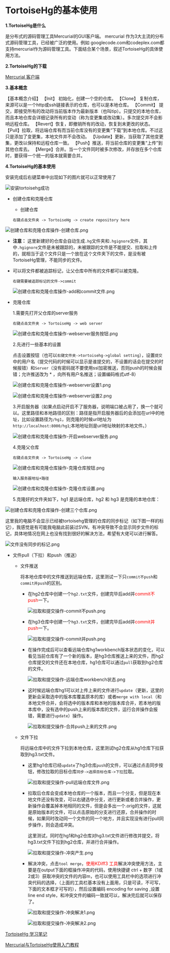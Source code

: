 # TortoiseHg的基本使用

 **1.TortoiseHg是什么**

是分布式的源码管理工具Mercurial的GUI客户端。 mercurial 作为3大主流的分布式源码管理工具，已经被广泛的使用。例如 googlecode.com和codeplex.com都支持mercurial作为源码管理工具。下面结合某个场景，叙述TortoiseHg的具体使用方法。

**2.TortoiseHg的下载**

[Mercurial 客户端](https://www.cr173.com/soft/48257.html)

**3.基本概念**

【基本概念介绍】
【Init】 初始化，创建一个空的仓库。
【Clone】 复制仓库，来源可以是一个http或ssh链接表示的仓库，也可以是本地仓库。
【Commit】 提交，即接受所有的改动将当前版本作为最新版本（也叫tip）。只提交的本地仓库，而且本地仓库会详细记录所有的变动（称为变更集或改动集）。多次提交并不会影响远程仓库。
【Revert】恢复，即撤销所有的改动，恢复到未更改的状态。
【Pull】拉取，将远端仓库有而当前仓库没有的变更集“下载”到本地仓库。不过这只是添加了变更集，本地文件并不会改动。
【Update】更新，当获取了其他变更集，更改以保持和远程仓库一致。
【Push】推送，将当前仓库的变更集“上传”到其他仓库去。
【Merge】合并。当一个文件同时被多次修改，并存放在多个仓库时，要获得一个统一的版本就需要合并。

**4.TortoiseHg的基本使用**

安装完成后右键菜单中出现如下的图片就可以正常使用了

![安装tortoisehg成功](https://allenwan14353.github.io/MyPostImages/TortoiseHg/安装tortoisehg成功.png)

* 创建仓库和克隆仓库

  * 创建仓库

  ​	   `右键点击文件夹 -> TortoiseHg -> create repository here`

![创建仓库和克隆仓库操作-创建仓库.png](https://allenwan14353.github.io/MyPostImages/TortoiseHg/创建仓库和克隆仓库操作-创建仓库.png)

  * **注意：** 这里新建好的仓库会自动生成`.hg`文件夹和`.hgignore`文件，其中`.hgignore`文件是未被跟踪的，未被跟踪的文件是不能提交、拉取和上传的，就相当于这个文件只是一个放在这个文件夹下的文件，是没有被TortoiseHg管理，不能同步的文件。
  
  * 可以将文件都被追踪标记，让父仓库中所有的文件都可以被克隆。
  
    `右键需要被追踪标记的文件->commit `
  
    ![创建仓库和克隆仓库操作-add和commit文件.png](https://allenwan14353.github.io/MyPostImages/TortoiseHg/创建仓库和克隆仓库操作-add和commit文件.png)
  
  * 克隆仓库
  
    1.需要先打开父仓库的server服务
  
    `右键点击文件夹 -> TortoiseHg -> web server`
  
    ![创建仓库和克隆仓库操作-webserver服务按钮.png](https://allenwan14353.github.io/MyPostImages/TortoiseHg/创建仓库和克隆仓库操作-webserver服务按钮.png)
  
     2.先进行一些基本的设置
  
    点击设置按钮（也可以`右键文件夹->tortoisehg->global setting`），设置`提交`中的用户名（提交代码的时候可以显示是谁提交的，不设置的话会在提交的时候报错）和`Server`（没有密码就不要使用ssl加密推送，否则push的时候会报错；允许推送改为 * ，向所有用户名推送；设置编码格式utf-8）
  
    ![创建仓库和克隆仓库操作-webserver设置1.png](https://allenwan14353.github.io/MyPostImages/TortoiseHg/创建仓库和克隆仓库操作-webserver设置1.png)
  
    ![创建仓库和克隆仓库操作-webserver设置2.png](https://allenwan14353.github.io/MyPostImages/TortoiseHg/创建仓库和克隆仓库操作-webserver设置2.png)
  
    3.开启服务器（如果点启动开启不了服务器，说明端口被占用了，换一个就可以。这里路径和本地路径的区别：路径是指开启服务器后的会添加在url中的地址，比如设置路径为`/hg1`，则克隆的时候url地址为`http://localhost:8000/hg1`;本地地址则是url地址映射的本地文件。）
  
    ![创建仓库和克隆仓库操作-开启webserver服务.png](https://allenwan14353.github.io/MyPostImages/TortoiseHg/创建仓库和克隆仓库操作-开启webserver服务.png)
  
    4.克隆父仓库
  
    `右键点击文件夹 -> TortoiseHg -> clone`
  
    ![创建仓库和克隆仓库操作-克隆仓库按钮.png](https://AllenWan14353.github.io/MyPostImages/TortoiseHg/创建仓库和克隆仓库操作-克隆仓库按钮.png)
  
    `输入服务器地址+路径`
  
    ![创建仓库和克隆仓库操作-克隆仓库设置.png](https://AllenWan14353.github.io/MyPostImages/TortoiseHg/创建仓库和克隆仓库操作-克隆仓库设置.png)
  
    5.克隆好的文件夹如下，hg1 是远端仓库，hg2 和 hg3 是克隆的本地仓库：

  ![创建仓库和克隆仓库操作-创建三个仓库.png](https://AllenWan14353.github.io/MyPostImages/TortoiseHg/创建仓库和克隆仓库操作-创建三个仓库.png)

  这里我的电脑不会显示已经被tortoisehg管理的仓库的同步标记（如下图一样的标记），我感觉是有可能我电脑此前装过SVN，有冲突导致不会显示同步文件的标记，具体地情况在网上也没有找到很好的解决方法，希望有大佬可以进行解答。

  ![文件没有同步的标记.png](https://AllenWan14353.github.io/MyPostImages/TortoiseHg/文件没有同步的标记.png)

* 文件pull（下拉）和push（推送）

  * 文件推送

    将本地仓库中的文件推送到远端仓库，这里测试一下只`commit不push`和`commit并push`的区别。

    * 在hg2仓库中创建一个`hg2.txt`文件，创建完毕后add并<font color="red">commit不push</font>一下。

      ![拉取和提交操作-commit不push.png](https://AllenWan14353.github.io/MyPostImages/TortoiseHg/拉取和提交操作-commit不push.png)

    * 在hg3仓库中创建一个`hg3.txt`文件，创建完毕后add并<font color="red">commit并push</font>一下。

      ![拉取和提交操作-commit并push.png](https://AllenWan14353.github.io/MyPostImages/TortoiseHg/拉取和提交操作-commit并push.png)

    * 在操作完成后可以查看远端仓库hg1workbench版本状态的变化，可以看见当前仓库有了一个新的版本，是hg3仓库推送上来的文件，而hg2仓库提交的文件还在本地仓库，hg1仓库可以通过`pull`获取到hg2仓库的文件。

      ![拉取和提交操作-远端仓库workbench状态.png](https://AllenWan14353.github.io/MyPostImages/TortoiseHg/拉取和提交操作-远端仓库workbench状态.png)

    * 这时候远端仓库hg1可以对上传上来的文件进行`update`（更新，这里的更新会采取选中的版本库覆盖原本的库）或者`merge with local`（和本地文件合并，会将选中的版本库和本地的版本库合并，若本地的版本库中，没有选中的push上来的版本库的文件，运行合并操作会报错，需要进行`update`）操作。

      ![拉取和提交操作-合并push上来的文件.png](https://AllenWan14353.github.io/MyPostImages/TortoiseHg/拉取和提交操作-合并push上来的文件.png)

  * 文件下拉

    将远端仓库中的文件下拉到本地仓库，这里测试hg2仓库从hg1仓库下拉获取到hg3.txt文件。

    * 这里hg1仓库已经`update`了hg3仓库`push`的文件，可以通过点击同步按钮，修改拉取的目标仓库`同步->选择目标仓库->下拉`拉取。

      ![拉取和提交操作-pull远端仓库文件.png](https://AllenWan14353.github.io/MyPostImages/TortoiseHg/拉取和提交操作-pull远端仓库文件.png)

    * 拉取后仓库会变成本地仓库的一个版本，而且一个分支，但是现在本地文件还没有改变，可以右键选中分支，进行更新或者合并操作，更新操作会覆盖掉本地相同的文件，但是会多出一个.orig的文件，这就是原始版本的文件，可以点击原始的分支进行还原，合并操作的时候，如果同时改动同一个文件的同一个地方，并且实现没有进行pull同步操作，则会造成冲突。

      这里测试，同时在hg1和hg2仓库对hg3.txt文件进行修改并提交，将hg3.txt文件下拉到hg2仓库，并进行合并操作。

      ![拉取和提交操作-冲突产生.png](https://AllenWan14353.github.io/MyPostImages/TortoiseHg/拉取和提交操作-冲突产生.png)

    * 解决冲突，点击`tool merge`，<font color="red">使用KDiff3 工具</font>解决冲突使用方法，主要是在output下面的框操作冲突的代码，使用快捷键 ctrl + 数字（1或2或3）获取冲突的文件的内容m，也可以使用工具栏中的选项进行冲突代码的选择，（上面的工具栏基本没有上面用，只是可读，不可写，下面的文本框才可写的），然后设置编码 encoding for saving ,设置line end style，和冲突文件的编码一致就可以，解决完后就可以保存了。
    
      ![拉取和提交操作-冲突解决1.png](https://AllenWan14353.github.io/MyPostImages/TortoiseHg/拉取和提交操作-冲突解决1.png)
    
      ![拉取和提交操作-冲突解决2.png](https://AllenWan14353.github.io/MyPostImages/TortoiseHg/拉取和提交操作-冲突解决2.png)

[TortoiseHg 学习笔记](https://blog.csdn.net/xukai871105/article/details/25649331)

[Mercurial与TortoiseHg使用入门教程](https://wenku.baidu.com/view/c69e9d34a32d7375a41780c4.html?rec_flag=default&sxts=1563428054883)